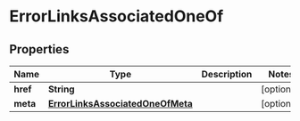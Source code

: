 

# ErrorLinksAssociatedOneOf


## Properties

| Name | Type | Description | Notes |
|------------ | ------------- | ------------- | -------------|
|**href** | **String** |  |  [optional] |
|**meta** | [**ErrorLinksAssociatedOneOfMeta**](ErrorLinksAssociatedOneOfMeta.md) |  |  [optional] |



